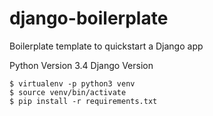 # django-boilerplate
Boilerplate template to quickstart a Django app

Python Version 3.4
Django Version 


	$ virtualenv -p python3 venv
	$ source venv/bin/activate
	$ pip install -r requirements.txt
